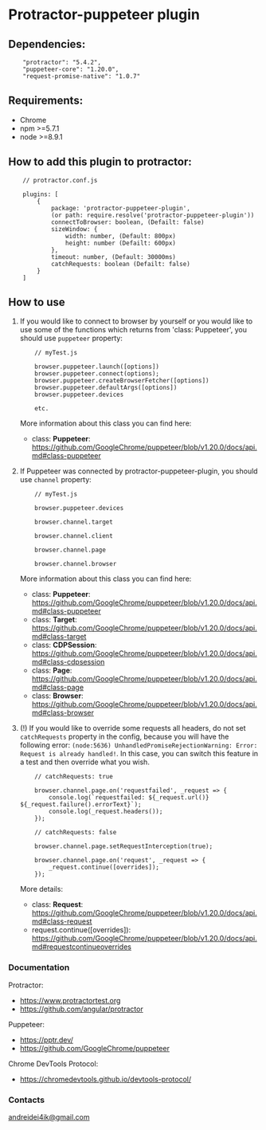 # Protractor-puppeteer plugin

## Dependencies:
```
    "protractor": "5.4.2",
    "puppeteer-core": "1.20.0",
    "request-promise-native": "1.0.7"
```

## Requirements:
- Chrome
- npm >=5.7.1
- node >=8.9.1

## How to add this plugin to protractor:

``` 
    // protractor.conf.js
    
    plugins: [
        {
            package: 'protractor-puppeteer-plugin',
            (or path: require.resolve('protractor-puppeteer-plugin'))
            connectToBrowser: boolean, (Defailt: false)
            sizeWindow: {
                width: number, (Default: 800px)
                height: number (Defailt: 600px)
            },
            timeout: number, (Default: 30000ms)
            catchRequests: boolean (Defailt: false)
        }
    ]
```

## How to use

1. If you would like to connect to browser by yourself
or you would like to use some of the functions which returns from 'class: Puppeteer', you should use `puppeteer` property:

    ```
        // myTest.js
        
        browser.puppeteer.launch([options])
        browser.puppeteer.connect(options);
        browser.puppeteer.createBrowserFetcher([options])
        browser.puppeteer.defaultArgs([options])
        browser.puppeteer.devices
    
        etc.
    ``` 
    More information about this class you can find here:
    * class: **Puppeteer**: https://github.com/GoogleChrome/puppeteer/blob/v1.20.0/docs/api.md#class-puppeteer
    
2. If Puppeteer was connected by protractor-puppeteer-plugin, you should use `channel` property:

    ```
        // myTest.js
        
        browser.puppeteer.devices
        
        browser.channel.target
        
        browser.channel.client
        
        browser.channel.page
    
        browser.channel.browser
    ```
    More information about this class you can find here:
    * class: **Puppeteer**: https://github.com/GoogleChrome/puppeteer/blob/v1.20.0/docs/api.md#class-puppeteer
    * class: **Target**: https://github.com/GoogleChrome/puppeteer/blob/v1.20.0/docs/api.md#class-target
    * class: **CDPSession**: https://github.com/GoogleChrome/puppeteer/blob/v1.20.0/docs/api.md#class-cdpsession
    * class: **Page**: https://github.com/GoogleChrome/puppeteer/blob/v1.20.0/docs/api.md#class-page
    * class: **Browser**: https://github.com/GoogleChrome/puppeteer/blob/v1.20.0/docs/api.md#class-browser

3. (!) If you would like to override some requests all headers, do not set `catchRequests` property in the config, because you will
have the following error: `(node:5636) UnhandledPromiseRejectionWarning: Error: Request is already handled!`.
In this case, you can switch this feature in a test and then override what you wish.

    ```
        // catchRequests: true
        
        browser.channel.page.on('requestfailed', _request => {
            console.log(`requestfailed: ${_request.url()} ${_request.failure().errorText}`);
            console.log(_request.headers());
        });
    
        // catchRequests: false
        
        browser.channel.page.setRequestInterception(true);
    
        browser.channel.page.on('request', _request => {
            _request.continue([overrides]);
        });
    
    ```
    
    More details:
    * class: **Request**: https://github.com/GoogleChrome/puppeteer/blob/v1.20.0/docs/api.md#class-request
    * request.continue([overrides]): https://github.com/GoogleChrome/puppeteer/blob/v1.20.0/docs/api.md#requestcontinueoverrides

### Documentation
Protractor:
* https://www.protractortest.org
* https://github.com/angular/protractor

Puppeteer:
* https://pptr.dev/
* https://github.com/GoogleChrome/puppeteer 

Chrome DevTools Protocol:
* https://chromedevtools.github.io/devtools-protocol/

### Contacts
andreidei4ik@gmail.com
